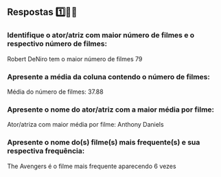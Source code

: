 ## Respostas 1️⃣🏋️‍♂️

### Identifique o ator/atriz com maior número de filmes e o respectivo número de filmes:
Robert DeNiro tem o maior número de filmes 79

### Apresente a média da coluna contendo o número de filmes:
Média do número de filmes: 37.88

### Apresente o nome do ator/atriz com a maior média por filme:
Ator/atriza com maior média por filme: Anthony Daniels

### Apresente o nome do(s) filme(s) mais frequente(s) e sua respectiva frequência:
The Avengers é o filme mais frequente aparecendo 6 vezes
